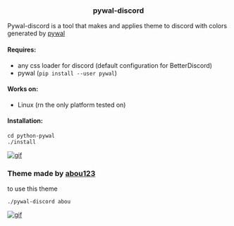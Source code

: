 <h3 align='center'> pywal-discord </h3>

Pywal-discord is a tool that makes and applies theme to discord with colors generated by <a href="https://github.com/dylanaraps/pywal" target="_blank">pywal</a>

#### Requires: 
- any css loader for discord (default configuration for BetterDiscord)
- pywal (`pip install --user pywal`)
#### Works on: 
- Linux (rn the only platform tested on)
#### Installation:
```
cd python-pywal
./install
```
[![gif](https://j.gifs.com/wVlZ68.gif)](https://youtu.be/IqXWG9af9n8)
### Theme made by <a href="https://github.com/abou123" target="_blank">abou123</a>
to use this theme 
```
./pywal-discord abou
```
[![gif](https://j.gifs.com/jZPm0W.gif)](https://youtu.be/2idHgpGWteA)


